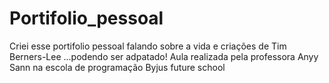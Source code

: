 # Portifolio_pessoal
Criei esse portifolio pessoal falando sobre a vida e criações  de Tim Berners-Lee ...podendo ser adpatado!
Aula realizada pela professora Anyy Sann na escola de programação Byjus future school
